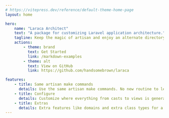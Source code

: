 ```yaml
---
# https://vitepress.dev/reference/default-theme-home-page
layout: home

hero:
    name: "Laraca Architect"
    text: "A package for customizing Laravel application architecture."
    tagline: Keep the magic of artisan and enjoy an alternate directory structure.
    actions:
        - theme: brand
          text: Get Started
          link: /markdown-examples
        - theme: alt
          text: View on GitHub
          link: https://github.com/handsomebrown/laraca

features:
    - title: Same artisan make commands
      details: Use the same artisan make commands. No new routine to learn there.
    - title: Configure
      details: Customize where everything from casts to views is generated via the Laraca config file.
    - title: Extras
      details: Extra features like domains and extra class types for a bit of razzle-dazzle.
---
```

